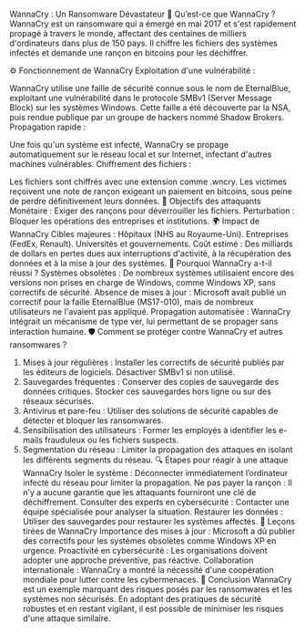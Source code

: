 WannaCry : Un Ransomware Dévastateur
📜 Qu’est-ce que WannaCry ?
WannaCry est un ransomware qui a émergé en mai 2017 et s'est rapidement propagé à travers le monde, affectant des centaines de milliers d'ordinateurs dans plus de 150 pays. Il chiffre les fichiers des systèmes infectés et demande une rançon en bitcoins pour les déchiffrer.

⚙️ Fonctionnement de WannaCry
Exploitation d'une vulnérabilité :

WannaCry utilise une faille de sécurité connue sous le nom de EternalBlue, exploitant une vulnérabilité dans le protocole SMBv1 (Server Message Block) sur les systèmes Windows.
Cette faille a été découverte par la NSA, puis rendue publique par un groupe de hackers nommé Shadow Brokers.
Propagation rapide :

Une fois qu'un système est infecté, WannaCry se propage automatiquement sur le réseau local et sur Internet, infectant d'autres machines vulnérables.
Chiffrement des fichiers :

Les fichiers sont chiffrés avec une extension comme .wncry.
Les victimes reçoivent une note de rançon exigeant un paiement en bitcoins, sous peine de perdre définitivement leurs données.
🎯 Objectifs des attaquants
Monétaire : Exiger des rançons pour déverrouiller les fichiers.
Perturbation : Bloquer les opérations des entreprises et institutions.
🌍 Impact de WannaCry
Cibles majeures :
Hôpitaux (NHS au Royaume-Uni).
Entreprises (FedEx, Renault).
Universités et gouvernements.
Coût estimé :
Des milliards de dollars en pertes dues aux interruptions d'activité, à la récupération des données et à la mise à jour des systèmes.
🔑 Pourquoi WannaCry a-t-il réussi ?
Systèmes obsolètes :
De nombreux systèmes utilisaient encore des versions non prises en charge de Windows, comme Windows XP, sans correctifs de sécurité.
Absence de mises à jour :
Microsoft avait publié un correctif pour la faille EternalBlue (MS17-010), mais de nombreux utilisateurs ne l'avaient pas appliqué.
Propagation automatisée :
WannaCry intégrait un mécanisme de type ver, lui permettant de se propager sans interaction humaine.
🛡️ Comment se protéger contre WannaCry et autres ransomwares ?
1. Mises à jour régulières :
Installer les correctifs de sécurité publiés par les éditeurs de logiciels.
Désactiver SMBv1 si non utilisé.
2. Sauvegardes fréquentes :
Conserver des copies de sauvegarde des données critiques.
Stocker ces sauvegardes hors ligne ou sur des réseaux sécurisés.
3. Antivirus et pare-feu :
Utiliser des solutions de sécurité capables de détecter et bloquer les ransomwares.
4. Sensibilisation des utilisateurs :
Former les employés à identifier les e-mails frauduleux ou les fichiers suspects.
5. Segmentation du réseau :
Limiter la propagation des attaques en isolant les différents segments du réseau.
🔍 Étapes pour réagir à une attaque WannaCry
Isoler le système :
Déconnecter immédiatement l’ordinateur infecté du réseau pour limiter la propagation.
Ne pas payer la rançon :
Il n’y a aucune garantie que les attaquants fourniront une clé de déchiffrement.
Consulter des experts en cybersécurité :
Contacter une équipe spécialisée pour analyser la situation.
Restaurer les données :
Utiliser des sauvegardes pour restaurer les systèmes affectés.
📖 Leçons tirées de WannaCry
Importance des mises à jour :
Microsoft a dû publier des correctifs pour les systèmes obsolètes comme Windows XP en urgence.
Proactivité en cybersécurité :
Les organisations doivent adopter une approche préventive, pas réactive.
Collaboration internationale :
WannaCry a montré la nécessité d'une coopération mondiale pour lutter contre les cybermenaces.
🚀 Conclusion
WannaCry est un exemple marquant des risques posés par les ransomwares et les systèmes non sécurisés. En adoptant des pratiques de sécurité robustes et en restant vigilant, il est possible de minimiser les risques d'une attaque similaire.
